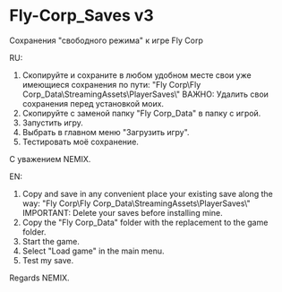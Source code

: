 # Fly-Corp_Saves v3
Сохранения "свободного режима" к игре Fly Corp

RU:
1. Скопируйте и сохраните в любом удобном месте свои уже имеющиеся сохранения по пути:
"Fly Corp\Fly Corp_Data\StreamingAssets\PlayerSaves\\"
ВАЖНО: Удалить свои сохранения перед установкой моих.
2. Скопируйте с заменой папку "Fly Corp_Data" в папку с игрой.
4. Запустить игру.
5. Выбрать в главном меню "Загрузить игру".
6. Тестировать моё сохранение.

С уважением NEMIX.

EN:
1. Copy and save in any convenient place your existing save along the way:
"Fly Corp\Fly Corp_Data\StreamingAssets\PlayerSaves\\"
IMPORTANT: Delete your saves before installing mine.
2. Copy the "Fly Corp_Data" folder with the replacement to the game folder.
3. Start the game.
4. Select "Load game" in the main menu.
5. Test my save.

Regards NEMIX.
